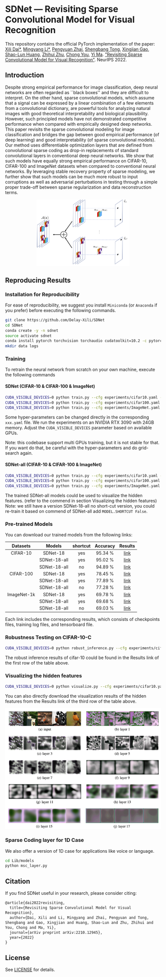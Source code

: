 # SDNet — Revisiting Sparse Convolutional Model for Visual Recognition

This repository contains the official PyTorch implementation of the paper: 
[Xili Dai*](https://delay-xili.github.io/), [Mingyang Li*](https://thulimy.github.io/), 
[Pengyuan Zhai](https://billyzz.github.io/), [Shengbang Tong](https://tsb0601.github.io/petertongsb/),
[Xingjian Gao](https://xgao0613.github.io/), [Shao-Lun Huang](https://sites.google.com/view/slhuang/), [Zhihui Zhu](https://www.cis.jhu.edu/~zhihui/index.html), 
[Chong You](https://sites.google.com/view/cyou), [Yi Ma](https://people.eecs.berkeley.edu/~yima/). 
["Revisiting Sparse Convolutional Model for Visual Recognition"](https://arxiv.org/abs/2210.12945). NeurIPS 2022.

## Introduction
Despite strong empirical performance for image classification, 
deep neural networks are often regarded as ``black boxes'' and they are difficult to interpret. 
On the other hand, sparse convolutional models, which assume that a signal can be expressed by a linear combination of a few elements from a convolutional dictionary, 
are powerful tools for analyzing natural images with good theoretical interpretability and biological plausibility. 
However, such principled models have not demonstrated competitive performance when compared with empirically designed deep networks. 
This paper revisits the sparse convolutional modeling for image classification and bridges the gap between good empirical performance (of deep learning) and good interpretability (of sparse convolutional models). 
Our method uses differentiable optimization layers that are defined from convolutional sparse coding as drop-in replacements of standard convolutional layers in conventional deep neural networks. 
We show that such models have equally strong empirical performance on CIFAR-10, CIFAR-100 and ImageNet datasets when compared to conventional neural networks. 
By leveraging stable recovery property of sparse modeling, we further show that such models can be much more robust to input corruptions as well as adversarial perturbations in testing through a simple proper trade-off between sparse regularization and data reconstruction terms.

<p align="center">
<img src="figs/CSC.png"  width="300">
</p>

## Reproducing Results

### Installation for Reproducibility

For ease of reproducibility, we suggest you install `Miniconda` (or `Anaconda` if you prefer) before executing the following commands.

```bash
git clone https://github.com/Delay-Xili/SDNet
cd SDNet
conda create -y -n sdnet
source activate sdnet
conda install pytorch torchvision torchaudio cudatoolkit=10.2 -c pytorch
mkdir data logs
```


### Training

To retrain the neural network from scratch on your own machine, execute the following commands 

#### SDNet (CIFAR-10 & CIFAR-100 & ImageNet)

```bash
CUDA_VISIBLE_DEVICES=0 python train.py --cfg experiments/cifar10.yaml --dir_phase cifar10_sdnet18 LOG_DIR path/to/your/current/project
CUDA_VISIBLE_DEVICES=0 python train.py --cfg experiments/cifar100.yaml --dir_phase cifar100_sdnet18 LOG_DIR path/to/your/current/project
CUDA_VISIBLE_DEVICES=0 python train.py --cfg experiments/ImageNet.yaml --dir_phase imagenet_sdnet18 LOG_DIR path/to/your/current/project
```

Some hyper-parameters can be changed directly in the corresponding `xxx.yaml` file. 
We run the experiments on an NVIDIA RTX 3090 with 24GB memory. 
Adjust the ```CUDA_VISIBLE_DEVICES``` parameter based on available GPUs.

Note: this codebase support multi GPUs training, but it is not stable for that. If you want do that, be careful with the hyper-parameters and do grid-search again.

#### SDNet-all (CIFAR-10 & CIFAR-100 & ImageNet)

```bash
CUDA_VISIBLE_DEVICES=0 python train.py --cfg experiments/cifar10.yaml --dir_phase cifar10_sdnet18_all LOG_DIR path/to/your/current/project MODEL.NAME sdnet18_all
CUDA_VISIBLE_DEVICES=0 python train.py --cfg experiments/cifar100.yaml --dir_phase cifar100_sdnet18_all LOG_DIR path/to/your/current/project MODEL.NAME sdnet18_all
CUDA_VISIBLE_DEVICES=0 python train.py --cfg experiments/ImageNet.yaml --dir_phase imagenet_sdnet18_all LOG_DIR path/to/your/current/project MODEL.NAME sdnet18_all TRAIN.BATCH_SIZE 256
```

The trained SDNet-all models could be used to visualize the hidden features. (refer to the commend in section Visualizing the hidden features)
Note: we still have a version SDNet-18-all no short-cut version, you could re-train it based on commend of SDNet-all add ```MODEL.SHORTCUT False```.

### Pre-trained Models

You can download our trained models from the following links:

| Datasets    | Models      | shortcut    | Accuracy    | Results     |
| :---------: | :---------: | :---------: | :---------: | :---------: |
| CIFAR-10    | SDNet-18    |   yes       |  95.34 %    | [link](https://drive.google.com/drive/folders/1oZELeYgrNicKMtuO6RcZgafJMieixawy?usp=sharing)    |
|             | SDNet-18-all|   yes       |  95.02 %    | [link](https://drive.google.com/drive/folders/184YiNng89l2S1g-DPQD_gp8jb3vaTCLw?usp=sharing)    |
|             | SDNet-18-all|   no        |  94.89 %    | [link](https://drive.google.com/drive/folders/1SaVLqGJak-EmaTGwU14juvwIBJn9baFJ?usp=sharing)    |
| CIFAR-100   | SDNet-18    |   yes       |  78.45 %    | [link](https://drive.google.com/drive/folders/1EMA-f-6PsxAvaObp1zXuivl-EDFW4MPc?usp=sharing)    |
|             | SDNet-18-all|   yes       |  77.89 %    | [link](https://drive.google.com/drive/folders/1XYtv8Oh4wgHhP_UAF2P0AZHG0fH6AQEc?usp=sharing)    |
|             | SDNet-18-all|   no        |  77.28 %    | [link](https://drive.google.com/drive/folders/1Jx871n7JAFVCkly8JRCBqKeQAnCNI-rH?usp=sharing)    |
| ImageNet-1k | SDNet-18    |   yes       |  69.78 %    | [link](https://drive.google.com/drive/folders/1USIY9H3Aa4EV0K0T71gCe2VDSbyBIVO0?usp=sharing)    |
|             | SDNet-18-all|   yes       |  69.68 %    | [link](https://drive.google.com/drive/folders/1vvXr96MBmTDxma6sC0FqQrPcvCO_hrh7?usp=sharing)    |
|             | SDNet-18-all|   no        |  69.03 %    | [link](https://drive.google.com/drive/folders/1uKl1QrZyR4M0tNu7d0EF8awQtg2kMLa-?usp=sharing)    |

Each link includes the corresponding results, which consists of checkpoints files, training log files, and tensorboard file. <br>

### Robustness Testing on CIFAR-10-C

```bash
CUDA_VISIBLE_DEVICES=0 python robust_inference.py --cfg experiments/cifar10.yaml --dir_phase cifar10_sdnet18 LOG_DIR path/to/your/current/project TRAIN.MODEL_FILE path/to/the/ckpt/model_best.pth.tar
```
The robust inference results of cifar-10 could be found in the Results link of the first row of the table above.

### Visualizing the hidden features

```bash
CUDA_VISIBLE_DEVICES=0 python visualize.py --cfg experiments/cifar10.yaml --dir_phase cifar10_sdnet18_all_no_shortcut/viz MODEL.NAME sdnet18_all MODEL.SHORTCUT False TRAIN.MODEL_FILE logs/cifar10_sdnet18_all_no_shortcut/model_best.pth.tar
```

You can also directly download the visualization results of the hidden features from the Results link of the third row of the table above. 

<p align="center">
<img src="figs/viz_imgnt.png"  width="600">
</p>

### Sparse Coding layer for 1D Case

We also offer a version of 1D case for applications like voice or language.

```bash
cd Lib/models
python msc_layer.py
```


## Citation

If you find SDNet useful in your research, please consider citing:

```
@article{dai2022revisiting,
  title={Revisiting Sparse Convolutional Model for Visual Recognition},
  author={Dai, Xili and Li, Mingyang and Zhai, Pengyuan and Tong, Shengbang and Gao, Xingjian and Huang, Shao-Lun and Zhu, Zhihui and You, Chong and Ma, Yi},
  journal={arXiv preprint arXiv:2210.12945},
  year={2022}
}
```

## License

See [LICENSE](LICENSE) for details.